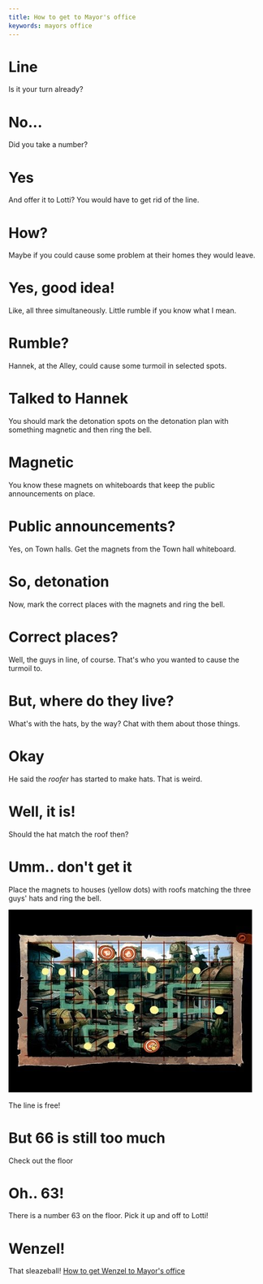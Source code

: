 ```yaml
---
title: How to get to Mayor's office
keywords: mayors office
---
```

# Line
Is it your turn already?

# No...
Did you take a number?

# Yes
And offer it to Lotti? You would have to get rid of the line.

# How?
Maybe if you could cause some problem at their homes they would leave.

# Yes, good idea!
Like, all three simultaneously. Little rumble if you know what I mean.

# Rumble?
Hannek, at the Alley, could cause some turmoil in selected spots.

# Talked to Hannek
You should mark the detonation spots on the detonation plan with something magnetic and then ring the bell.

# Magnetic
You know these magnets on whiteboards that keep the public announcements on place.

# Public announcements?
Yes, on Town halls. Get the magnets from the Town hall whiteboard.

# So, detonation
Now, mark the correct places with the magnets and ring the bell.

# Correct places?
Well, the guys in line, of course. That's who you wanted to cause the turmoil to.

# But, where do they live?
What's with the hats, by the way? Chat with them about those things.

# Okay
He said the _roofer_ has started to make hats. That is weird.

# Well, it is!
Should the hat match the roof then?

# Umm.. don't get it
Place the magnets to houses (yellow dots) with roofs matching the three guys' hats and ring the bell.

![Explosion map](explosion_map.jpg)

The line is free!

# But 66 is still too much
Check out the floor

# Oh.. 63!
There is a number 63 on the floor. Pick it up and off to Lotti!

# Wenzel!
That sleazeball! [How to get Wenzel to Mayor's office](wenzel.md)

